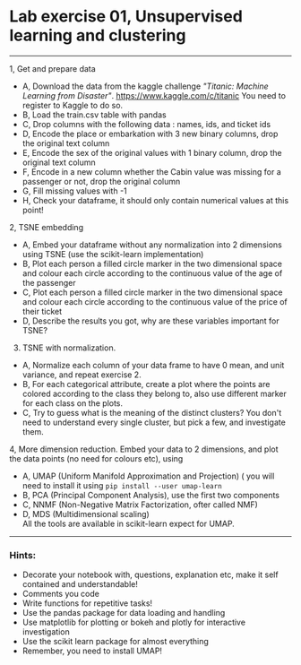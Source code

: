 # Lab exercise 01, Unsupervised learning and clustering


---



1, Get and prepare data
* A, Download the data from the kaggle challenge *"Titanic: Machine Learning from Disaster"*.  https://www.kaggle.com/c/titanic You need to register to Kaggle to do so.
* B, Load the train.csv table with pandas
* C, Drop columns with the following data : names, ids, and ticket ids
* D, Encode the place or embarkation with 3 new binary columns, drop the original text column
* E, Encode the sex of the original values with 1 binary column, drop the original text column
* F, Encode in a new column whether the Cabin value was missing for a passenger or not, drop the original column
* G, Fill missing values with -1
* H, Check your dataframe, it should only contain numerical values at this point!

2, TSNE embedding
* A, Embed your dataframe without any normalization into 2 dimensions using TSNE (use the scikit-learn implementation)
* B, Plot each person a filled circle marker in the two dimensional space and colour each circle according to the continuous value of the age of the passenger
* C, Plot each person a filled circle marker in the two dimensional space and colour each circle according to the continuous value of the price of their ticket
* D, Describe the results you got, why are these variables important for TSNE?

3. TSNE with normalization.
* A, Normalize each column of your data frame to have 0 mean, and unit variance, and repeat exercise 2.
* B, For each categorical attribute, create a plot where the points are colored according to the class they belong to, also use different marker for each class on the plots.
* C, Try to guess what is the meaning of the distinct clusters? You don't need to understand every single cluster, but pick a few, and investigate them.

4, More dimension reduction. Embed your data to 2 dimensions, and plot the data points (no need for colours etc), using
* A, UMAP (Uniform Manifold Approximation and Projection) ( you will need to install it using `pip install --user umap-learn`
* B, PCA (Principal Component Analysis), use the first two components
* C, NNMF (Non-Negative Matrix Factorization, ofter called NMF)
* D, MDS (Multidimensional scaling)   
All the tools are available in scikit-learn expect for UMAP.



---

### Hints:

* Decorate your notebook with, questions, explanation etc, make it self contained and understandable!
* Comments you code
* Write functions for repetitive tasks!
* Use the pandas package for data loading and handling
* Use matplotlib for plotting or bokeh and plotly for interactive investigation
* Use the scikit learn package for almost everything
* Remember, you need to install UMAP!





